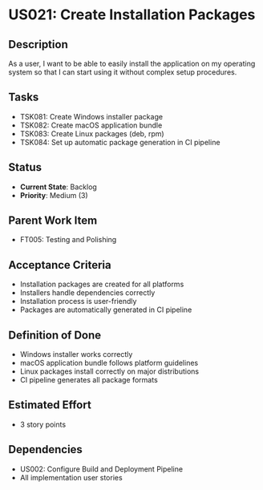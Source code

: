 # US021: Create Installation Packages

## Description
As a user, I want to be able to easily install the application on my operating system so that I can start using it without complex setup procedures.

## Tasks
- TSK081: Create Windows installer package
- TSK082: Create macOS application bundle
- TSK083: Create Linux packages (deb, rpm)
- TSK084: Set up automatic package generation in CI pipeline

## Status
- **Current State**: Backlog
- **Priority**: Medium (3)

## Parent Work Item
- FT005: Testing and Polishing

## Acceptance Criteria
- Installation packages are created for all platforms
- Installers handle dependencies correctly
- Installation process is user-friendly
- Packages are automatically generated in CI pipeline

## Definition of Done
- Windows installer works correctly
- macOS application bundle follows platform guidelines
- Linux packages install correctly on major distributions
- CI pipeline generates all package formats

## Estimated Effort
- 3 story points

## Dependencies
- US002: Configure Build and Deployment Pipeline
- All implementation user stories
